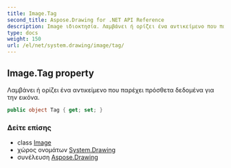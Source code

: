 ```yaml
---
title: Image.Tag
second_title: Aspose.Drawing for .NET API Reference
description: Image ιδιοκτησία. Λαμβάνει ή ορίζει ένα αντικείμενο που παρέχει πρόσθετα δεδομένα για την εικόνα.
type: docs
weight: 150
url: /el/net/system.drawing/image/tag/
---
```

## Image.Tag property

Λαμβάνει ή ορίζει ένα αντικείμενο που παρέχει πρόσθετα δεδομένα για την εικόνα.

```csharp
public object Tag { get; set; }
```

### Δείτε επίσης

* class [Image](../)
* χώρος ονομάτων [System.Drawing](../../image/)
* συνέλευση [Aspose.Drawing](../../../)


